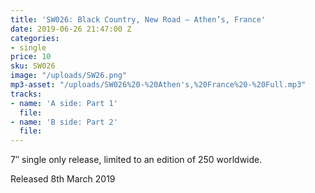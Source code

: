 ```yaml
---
title: 'SW026: Black Country, New Road – Athen’s, France'
date: 2019-06-26 21:47:00 Z
categories:
- single
price: 10
sku: SW026
image: "/uploads/SW26.png"
mp3-asset: "/uploads/SW026%20-%20Athen's,%20France%20-%20Full.mp3"
tracks:
- name: 'A side: Part 1'
  file: 
- name: 'B side: Part 2'
  file: 
---
```


7″ single only release, limited to an edition of 250 worldwide.

Released 8th March 2019